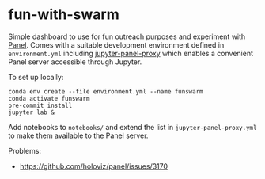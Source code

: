 # fun-with-swarm

Simple dashboard to use for fun outreach purposes and experiment with [Panel](https://panel.holoviz.org/). Comes with a suitable development environment defined in `environment.yml` including [jupyter-panel-proxy](https://github.com/holoviz/jupyter-panel-proxy) which enables a convenient Panel server accessible through Jupyter.

To set up locally:
```
conda env create --file environment.yml --name funswarm
conda activate funswarm
pre-commit install
jupyter lab &
```

Add notebooks to `notebooks/` and extend the list in `jupyter-panel-proxy.yml` to make them available to the Panel server.

Problems:
- https://github.com/holoviz/panel/issues/3170